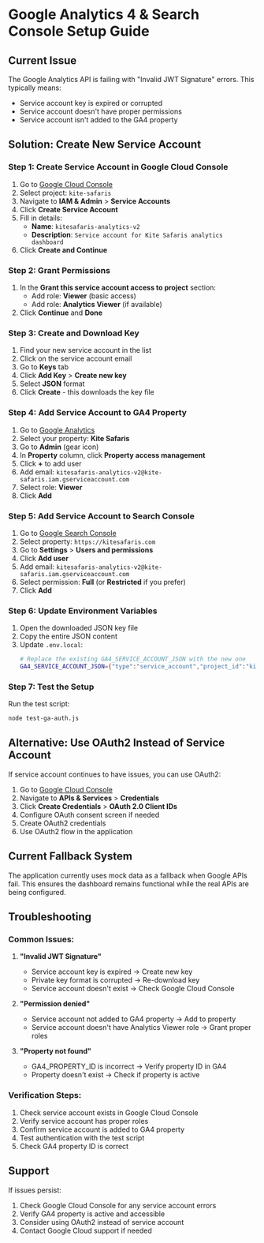 # Google Analytics 4 & Search Console Setup Guide

## Current Issue
The Google Analytics API is failing with "Invalid JWT Signature" errors. This typically means:
- Service account key is expired or corrupted
- Service account doesn't have proper permissions
- Service account isn't added to the GA4 property

## Solution: Create New Service Account

### Step 1: Create Service Account in Google Cloud Console

1. Go to [Google Cloud Console](https://console.cloud.google.com/)
2. Select project: `kite-safaris`
3. Navigate to **IAM & Admin** > **Service Accounts**
4. Click **Create Service Account**
5. Fill in details:
   - **Name**: `kitesafaris-analytics-v2`
   - **Description**: `Service account for Kite Safaris analytics dashboard`
6. Click **Create and Continue**

### Step 2: Grant Permissions

1. In the **Grant this service account access to project** section:
   - Add role: **Viewer** (basic access)
   - Add role: **Analytics Viewer** (if available)
2. Click **Continue** and **Done**

### Step 3: Create and Download Key

1. Find your new service account in the list
2. Click on the service account email
3. Go to **Keys** tab
4. Click **Add Key** > **Create new key**
5. Select **JSON** format
6. Click **Create** - this downloads the key file

### Step 4: Add Service Account to GA4 Property

1. Go to [Google Analytics](https://analytics.google.com/)
2. Select your property: **Kite Safaris**
3. Go to **Admin** (gear icon)
4. In **Property** column, click **Property access management**
5. Click **+** to add user
6. Add email: `kitesafaris-analytics-v2@kite-safaris.iam.gserviceaccount.com`
7. Select role: **Viewer**
8. Click **Add**

### Step 5: Add Service Account to Search Console

1. Go to [Google Search Console](https://search.google.com/search-console/)
2. Select property: `https://kitesafaris.com`
3. Go to **Settings** > **Users and permissions**
4. Click **Add user**
5. Add email: `kitesafaris-analytics-v2@kite-safaris.iam.gserviceaccount.com`
6. Select permission: **Full** (or **Restricted** if you prefer)
7. Click **Add**

### Step 6: Update Environment Variables

1. Open the downloaded JSON key file
2. Copy the entire JSON content
3. Update `.env.local`:
   ```bash
   # Replace the existing GA4_SERVICE_ACCOUNT_JSON with the new one
   GA4_SERVICE_ACCOUNT_JSON={"type":"service_account","project_id":"kite-safaris",...}
   ```

### Step 7: Test the Setup

Run the test script:
```bash
node test-ga-auth.js
```

## Alternative: Use OAuth2 Instead of Service Account

If service account continues to have issues, you can use OAuth2:

1. Go to [Google Cloud Console](https://console.cloud.google.com/)
2. Navigate to **APIs & Services** > **Credentials**
3. Click **Create Credentials** > **OAuth 2.0 Client IDs**
4. Configure OAuth consent screen if needed
5. Create OAuth2 credentials
6. Use OAuth2 flow in the application

## Current Fallback System

The application currently uses mock data as a fallback when Google APIs fail. This ensures the dashboard remains functional while the real APIs are being configured.

## Troubleshooting

### Common Issues:

1. **"Invalid JWT Signature"**
   - Service account key is expired → Create new key
   - Private key format is corrupted → Re-download key
   - Service account doesn't exist → Check Google Cloud Console

2. **"Permission denied"**
   - Service account not added to GA4 property → Add to property
   - Service account doesn't have Analytics Viewer role → Grant proper roles

3. **"Property not found"**
   - GA4_PROPERTY_ID is incorrect → Verify property ID in GA4
   - Property doesn't exist → Check if property is active

### Verification Steps:

1. Check service account exists in Google Cloud Console
2. Verify service account has proper roles
3. Confirm service account is added to GA4 property
4. Test authentication with the test script
5. Check GA4 property ID is correct

## Support

If issues persist:
1. Check Google Cloud Console for any service account errors
2. Verify GA4 property is active and accessible
3. Consider using OAuth2 instead of service account
4. Contact Google Cloud support if needed
